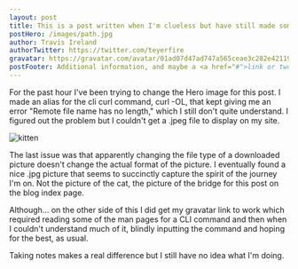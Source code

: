 ```yaml
---
layout: post
title: This is a post written when I'm clueless but have still made something work 
postHero: /images/path.jpg
author: Travis Ireland
authorTwitter: https://twitter.com/teyerfire
gravatar: https://gravatar.com/avatar/01ad07d47ad747a565ceae3c282e42119541f726a9c8162e792d92f62e88cb81
postFooter: Additional information, and maybe a <a href="#">link or two</a>
---
```


For the past hour I've been trying to change the Hero image for this post. I made an alias for the cli curl command, curl -OL, that kept giving me an error "Remote file name has no length," which I still don't quite understand. I figured out the problem but I couldn't get a .jpeg file to display on my site.

<img class="pull-left" src="https://placekitten.com/g/400/200" alt="kitten">

The last issue was that apparently changing the file type of a downloaded picture doesn't change the actual format of the picture. I eventually found a nice .jpg picture that seems to succinctly capture the spirit of the journey I'm on. Not the picture of the cat, the picture of the bridge for this post on the blog index page.

Although... on the other side of this I did get my gravatar link to work which required reading some of the man pages for a CLI command and then when I couldn't understand much of it, blindly inputting the command and hoping for the best, as usual. 

Taking notes makes a real difference but I still have no idea what I'm doing.
